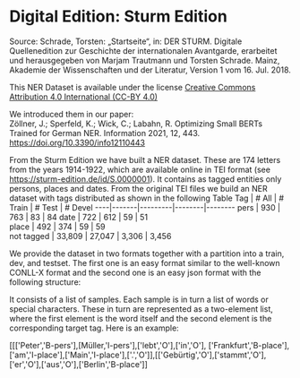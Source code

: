 # Digital Edition: Sturm Edition 

Source:
Schrade, Torsten: „Startseite“, in: DER STURM. Digitale Quellenedition zur Geschichte der internationalen Avantgarde, erarbeitet und herausgegeben von Marjam Trautmann und Torsten Schrade. Mainz, Akademie der Wissenschaften und der Literatur, Version 1 vom 16. Jul. 2018.

This NER Dataset is available under the license
[Creative Commons Attribution 4.0 International (CC-BY 4.0)](https://creativecommons.org/licenses/by/4.0/)

We introduced them in our paper:<br/>
Zöllner, J.; Sperfeld, K.; Wick, C.; Labahn, R. Optimizing Small BERTs Trained for German NER. Information 2021, 12, 443.<br/>
https://doi.org/10.3390/info12110443

From the Sturm Edition we have built a NER dataset. These are 174 letters from the years 1914-1922, which are available online in TEI format (see https://sturm-edition.de/id/S.0000001). It contains as tagged entities only persons, places and dates. From the original TEI files we build an NER dataset with tags distributed as shown in the following Table
Tag | # All | # Train | # Test | # Devel 
----|-------|---------|--------|--------
pers         | 930  | 763 | 83 | 84 
date         | 722 | 612 | 59 | 51  
place        | 492 | 374 | 59 | 59   
not tagged   | 33,809 | 27,047 | 3,306 | 3,456

We provide the dataset in two formats together with a partition into a train, dev, and testset. The first one is an easy format similar to the well-known CONLL-X format and the second one is an easy json format with the following structure:

It consists of a list of samples. Each sample is in turn a list of words or special characters. These in turn are represented as a two-element list, where the first element is the word itself and the second element is the corresponding target tag. Here is an example:

[[['Peter','B-pers'],[Müller,'I-pers'],['lebt','O'],['in','O'], ['Frankfurt','B-place'],['am','I-place'],['Main','I-place'],['.','O']],[['Gebürtig','O'],['stammt','O'],['er','O'],['aus','O'],['Berlin','B-place']] 


